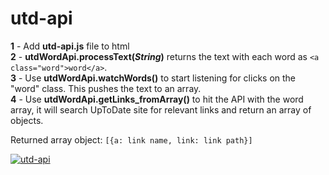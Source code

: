 # utd-api


**1** - Add **utd-api.js** file to html <br>
**2** - **utdWordApi.processText(*String*)** returns the text with each word as `<a class="word">word</a>`.<br>
**3** - Use **utdWordApi.watchWords()** to start listening for clicks on the "word" class. This pushes the text to an array.<br>
**4** - Use **utdWordApi.getLinks_fromArray()** to hit the API with the word array, it will search UpToDate site for relevant links and return an array of objects.<br>

Returned array object: `[{a: link name, link: link path}]`<br>

<a href="https://ibb.co/hVS3fsR"><img src="https://i.ibb.co/fHsjvMY/utd-api.png" alt="utd-api" border="0" /></a>
